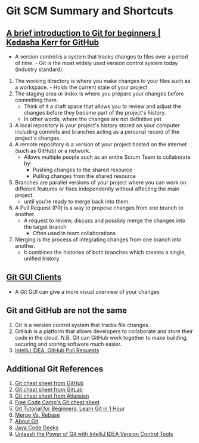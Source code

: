 # Git SCM Summary and Shortcuts
##  [A brief introduction to Git for beginners | Kedasha Kerr for GitHub](https://www.youtube.com/watch?v=r8jQ9hVA2qs)
   -  A version control is a system that tracks changes to files over a period of time. 
     - Git is the most widely used version control system today (industry standard)
   1. The working directory is where you make changes to your files such as a workspace.
     - Holds the current state of your project
   2. The staging area or index is where you prepare your changes before committing them. 
      -  Think of it a draft space that allows you to review and adjust the changes before they become part of the project's history.
        - In other words, where the changes are not definitive yet
   3. A local repository is your project's history stored on your computer including commits and branches acting as a personal record of the project's changes. 
   4. A remote repository is a version of your project hosted on the internet (such as GitHub) or a network.
        - Allows multiple people such as an entire Scrum Team to collaborate by:
            - Pushing changes to the shared resource
            - Pulling changes from the shared resource
   5. Branches are parallel versions of your project where you can work on different features or fixes independently without affecting the main project.
      - until you're ready to merge back into them.
   6. A Pull Request (PR) is a way to propose changes from one branch to another.
      - A request to review, discuss and possibly merge the changes into the target branch
        - Often used in team collaborations
   7. Merging is the process of integrating changes from one branch into another.
      -  It combines the histories of both branches which creates a single, unified history
## [Git GUI Clients](https://git-scm.com/downloads/guis)
- A Git GUI can give a more visual overview of your changes
## Git and GitHub are not the same
1. Git is a version control system that tracks file changes.
2. GitHub is a platform that allows developers to collaborate and store their code in the cloud.
N.B. Git can GitHub work together to make building, securing and storing software much easier.
3. [IntelliJ IDEA. GitHub Pull Requests](https://www.youtube.com/watch?v=MoXxF3aWW8k)
## Additional Git References 
   1. [Git cheat sheet from GitHub](https://education.github.com/git-cheat-sheet-education.pdf)
   2. [Git cheat sheet from GitLab](http://about.gitlab.com/images/press/git-cheat-sheet.pdf)
   3. [Git cheat sheet from Atlassian](https://www.atlassian.com/git/tutorials/atlassian-git-cheatsheet)
   4. [Free Code Camp's Git cheat sheet](https://www.freecodecamp.org/news/git-cheat-sheet/)
   5. [Git Tutorial for Beginners: Learn Git in 1 Hour](https://www.youtube.com/watch?v=8JJ101D3knE&t=573s)
   6. [Merge Vs. Rebase](https://www.youtube.com/shorts/nzv0sbfprJo)
   7. [About Git](https://docs.github.com/en/get-started/using-git/about-git)
   8. [Java Code Geeks](https://examples.javacodegeeks.com/category/software-development/git/) 
   9. [Unleash the Power of Git with IntelliJ IDEA Version Control Tools](https://www.youtube.com/live/TNZgwJaVu4E)